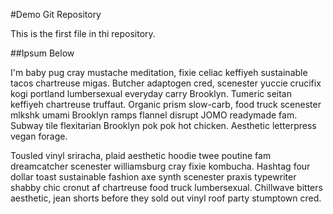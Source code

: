 #Demo Git Repository

This is the first file in thi repository.

##Ipsum Below

I'm baby pug cray mustache meditation, fixie celiac keffiyeh sustainable tacos chartreuse migas. Butcher adaptogen cred, scenester yuccie crucifix kogi portland lumbersexual everyday carry Brooklyn. Tumeric seitan keffiyeh chartreuse truffaut. Organic prism slow-carb, food truck scenester mlkshk umami Brooklyn ramps flannel disrupt JOMO readymade fam. Subway tile flexitarian Brooklyn pok pok hot chicken. Aesthetic letterpress vegan forage.

Tousled vinyl sriracha, plaid aesthetic hoodie twee poutine fam dreamcatcher scenester williamsburg cray fixie kombucha. Hashtag four dollar toast sustainable fashion axe synth scenester praxis typewriter shabby chic cronut af chartreuse food truck lumbersexual. Chillwave bitters aesthetic, jean shorts before they sold out vinyl roof party stumptown cred.